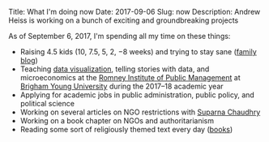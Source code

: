 Title: What I'm doing now
Date: 2017-09-06
Slug: now
Description: Andrew Heiss is working on a bunch of exciting and groundbreaking projects

As of September 6, 2017, I'm spending all my time on these things:

* Raising 4.5 kids (10, 7.5, 5, 2, −8 weeks) and trying to stay sane ([family blog](http://www.heissatopia.com/))
* Teaching [data visualization](https://dataviz.andrewheiss.com), telling stories with data, and microeconomics at the [Romney Institute of Public Management](https://marriottschool.byu.edu/mpa/) at [Brigham Young University](https://home.byu.edu/home/) during the 2017–18 academic year
* Applying for academic jobs in public administration, public policy, and political science
* Working on several articles on NGO restrictions with [Suparna Chaudhry](http://www.suparnachaudhry.com/)
* Working on a book chapter on NGO&#8288;s and authoritarianism
* Reading some sort of religiously themed text every day ([books](https://www.goodreads.com/review/list/2733632-andrew-heiss?shelf=religious))
